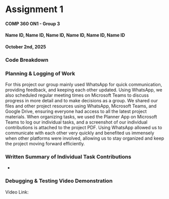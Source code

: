 # **Assignment 1**
#### COMP 360 ON1 - Group 3
#### Name ID, Name ID, Name ID, Name ID, Name ID, Name ID
#### October 2nd, 2025

### Code Breakdown

### Planning & Logging of Work
For this project our group mainly used WhatsApp for quick communication, providing feedback, and keeping each other updated. Using WhatsApp, we also scheduled regular meeting times on Microsoft Teams to discuss progress in more detail and to make decisions as a group. We shared our files and other project resources using WhatsApp, Microsoft Teams, and Google Drive, ensuring everyone had access to all the latest project materials. When organizing tasks, we used the Planner App on Microsoft Teams to log our individual tasks, and a screenshot of our individual contributions is attached to the project PDF. Using WhatsApp allowed us to communicate with each other very quickly and benefited us immensely when other platforms were involved, allowing us to stay organized and keep the project moving forward efficiently.

### Written Summary of Individual Task Contributions
- 

### Debugging & Testing Video Demonstration
Video Link:
